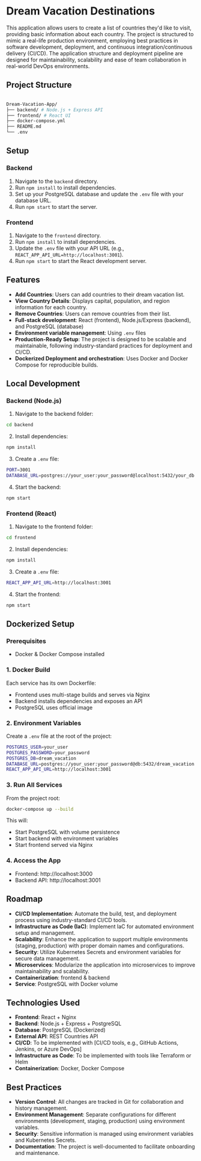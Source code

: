 # Dream Vacation Destinations

This application allows users to create a list of countries they'd like to visit, providing basic information about each country. The project is structured to mimic a real-life production environment, employing best practices in software development, deployment, and continuous integration/continuous delivery (CI/CD). The application structure and deployment pipeline are designed for maintainability, scalability and ease of team collaboration in real-world DevOps environments.


##  Project Structure
```bash

Dream-Vacation-App/
├── backend/ # Node.js + Express API
├── frontend/ # React UI
├── docker-compose.yml
├── README.md
└── .env
```

## Setup

### Backend
1. Navigate to the `backend` directory.
2. Run `npm install` to install dependencies.
3. Set up your PostgreSQL database and update the `.env` file with your database URL.
4. Run `npm start` to start the server.

### Frontend
1. Navigate to the `frontend` directory.
2. Run `npm install` to install dependencies.
3. Update the `.env` file with your API URL (e.g., `REACT_APP_API_URL=http://localhost:3001`).
4. Run `npm start` to start the React development server.

## Features
- **Add Countries**: Users can add countries to their dream vacation list.
- **View Country Details**: Displays capital, population, and region information for each country.
- **Remove Countries**: Users can remove countries from their list.
- **Full-stack development**: React (frontend), Node.js/Express (backend), and PostgreSQL (database)
- **Environment variable management**: Using `.env` files
- **Production-Ready Setup**: The project is designed to be scalable and maintainable, following industry-standard practices for deployment and CI/CD.
- **Dockerized Deployment and orchestration**: Uses Docker and Docker Compose for reproducible builds.

##  Local Development

### Backend (Node.js)

1. Navigate to the backend folder:
```bash
cd backend
```
2. Install dependencies:
 ```bash
 npm install
 ```
3. Create a `.env` file:
```bash
PORT=3001
DATABASE_URL=postgres://your_user:your_password@localhost:5432/your_db
```
4. Start the backend:
```bash
npm start
```

### Frontend (React)

1. Navigate to the frontend folder:
```bash
cd frontend
```
2. Install dependencies:
```bash
npm install
```
3. Create a `.env` file:
```bash
REACT_APP_API_URL=http://localhost:3001
```
4. Start the frontend:
```bash
npm start
```
## Dockerized Setup
### Prerequisites
- Docker & Docker Compose installed

### 1. Docker Build
Each service has its own Dockerfile:
- Frontend uses multi-stage builds and serves via Nginx
- Backend installs dependencies and exposes an API
- PostgreSQL uses official image

### 2. Environment Variables
Create a `.env` file at the root of the project:
```bash
POSTGRES_USER=your_user
POSTGRES_PASSWORD=your_password
POSTGRES_DB=dream_vacation
DATABASE_URL=postgres://your_user:your_password@db:5432/dream_vacation
REACT_APP_API_URL=http://localhost:3001
```
### 3. Run All Services
From the project root:
```bash
docker-compose up --build
```
This will:
- Start PostgreSQL with volume persistence
- Start backend with environment variables
- Start frontend served via Nginx

### 4. Access the App
- Frontend: http://localhost:3000
- Backend API: http://localhost:3001

## Roadmap
- **CI/CD Implementation**: Automate the build, test, and deployment process using industry-standard CI/CD tools.
- **Infrastructure as Code (IaC)**: Implement IaC for automated environment setup and management.
- **Scalability**: Enhance the application to support multiple environments (staging, production) with proper domain names and configurations.
- **Security**: Utilize Kubernetes Secrets and environment variables for secure data management.
- **Microservices**: Modularize the application into microservices to improve maintainability and scalability.
- **Containerization**: frontend & backend
- **Service**: PostgreSQL with Docker volume

## Technologies Used
- **Frontend**: React + Nginx
- **Backend**: Node.js + Express + PostgreSQL
- **Database**: PostgreSQL (Dockerized)
- **External API**: REST Countries API
- **CI/CD**: To be implemented with [CI/CD tools, e.g., GitHub Actions, Jenkins, or Azure DevOps]
- **Infrastructure as Code**: To be implemented with tools like Terraform or Helm
- **Containerization**: Docker, Docker Compose

## Best Practices
- **Version Control**: All changes are tracked in Git for collaboration and history management.
- **Environment Management**: Separate configurations for different environments (development, staging, production) using environment variables.
- **Security**: Sensitive information is managed using environment variables and Kubernetes Secrets.
- **Documentation**: The project is well-documented to facilitate onboarding and maintenance.
